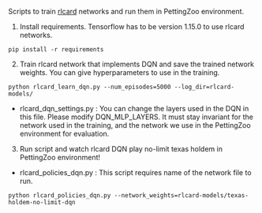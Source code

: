 Scripts to train [rlcard](https://github.com/datamllab/rlcard) networks and run them in PettingZoo environment.

1. Install requirements. Tensorflow has to be version 1.15.0 to use rlcard networks.
```
pip install -r requirements
```
2. Train rlcard network that implements DQN and save the trained network weights. You can give hyperparameters to use in the training. 
```
python rlcard_learn_dqn.py --num_episodes=5000 --log_dir=rlcard-models/
```
* rlcard_dqn_settings.py : You can change the layers used in the DQN in this file. Please modify DQN_MLP_LAYERS. It must stay invariant for the network used in the training, and the network we use in the PettingZoo environment for evaluation.

3. Run script and watch rlcard DQN play no-limit texas holdem in PettingZoo environment!
* rlcard_policies_dqn.py : This script requires name of the network file to run.
```
python rlcard_policies_dqn.py --network_weights=rlcard-models/texas-holdem-no-limit-dqn
```